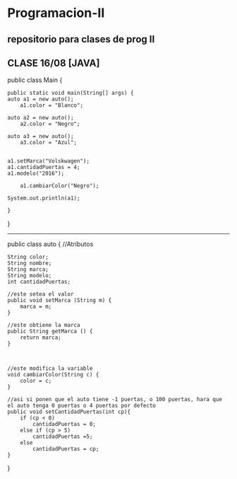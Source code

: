 # Programacion-II
repositorio para clases de prog II
------------------------------------------------------------------------------------------------------
CLASE 16/08   [JAVA]
------------------------------------------------------------------------------------------------------
public class Main {

    public static void main(String[] args) {
	auto a1 = new auto();
	    a1.color = "Blanco";

	auto a2 = new auto();
	    a2.color = "Negro";

	auto a3 = new auto();
	    a3.color = "Azul";


	a1.setMarca("Volskwagen");
	a1.cantidadPuertas = 4;
	a1.modelo("2016");

	    a1.cambiarColor("Negro");

	System.out.println(a1);

    }
}

------------------------------------------------------------------------------------------------------
public class auto {
    //Atributos

    String color;
    String nombre;
    String marca;
    String modelo;
    int cantidadPuertas;

    //este setea el valor
    public void setMarca (String m) {
        marca = m;
    }

    //este obtiene la marca
    public String getMarca () {
        return marca;
    }



    //este modifica la variable
    void cambiarColor(String c) {
        color = c;
    }
 
    //asi si ponen que el auto tiene -1 puertas, o 100 puertas, hara que el auto tenga 0 puertas o 4 puertas por defecto
    public void setCantidadPuertas(int cp){
        if (cp < 0)
            cantidadPuertas = 0;
        else if (cp > 5)
            cantidadPuertas =5;
        else
            cantidadPuertas = cp;
    }
}


